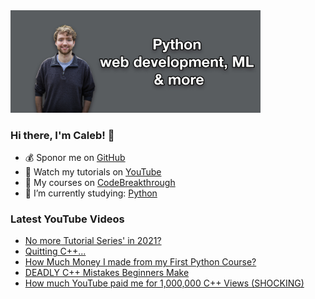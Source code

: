 <img src="github-cover-photo-my-face.jpg" width="400px" />

### Hi there, I'm Caleb! 🍛

- 💰 Sponor me on [GitHub](https://github.com/sponsors/CalebCurry)
- 🎥 Watch my tutorials on [YouTube](https://www.youtube.com/calebthevideomaker2)
- 📗 My courses on [CodeBreakthrough](https://www.codebreakthrough.com)
- 🤔 I’m currently studying: [Python](https://www.youtube.com/watch?v=s3IvdkCq2_c&t=4254s)

### Latest YouTube Videos
<!-- YOUTUBE:START -->
- [No more Tutorial Series' in 2021?](https://www.youtube.com/watch?v=lAg7GRCW1Gk)
- [Quitting C++...](https://www.youtube.com/watch?v=K7jlvk5Cceg)
- [How Much Money I made from my First Python Course?](https://www.youtube.com/watch?v=BlzAPxO3HiM)
- [DEADLY C++ Mistakes Beginners Make](https://www.youtube.com/watch?v=0G1NcVrvmqc)
- [How much YouTube paid me for 1,000,000 C++ Views (SHOCKING)](https://www.youtube.com/watch?v=AqIIv75TRCk)
<!-- YOUTUBE:END -->
